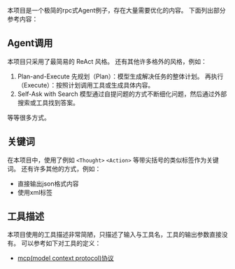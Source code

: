 本项目是一个极简的rpc式Agent例子，存在大量需要优化的内容。
下面列出部分参考内容：

## Agent调用

本项目只采用了最简易的 ReAct 风格。
还有其他许多格外的风格，例如：
1. Plan-and-Execute
先规划（Plan）：模型生成解决任务的整体计划。
再执行（Execute）：按照计划调用工具或生成具体内容。
1. Self-Ask with Search
模型通过自提问题的方式不断细化问题，然后通过外部搜索或工具找到答案。

等等很多方式。

## 关键词

在本项目中，使用了例如 `<Thought>` `<Action>` 等带尖括号的类似标签作为关键词。
还有许多其他的方式，例如：
- 直接输出json格式内容
- 使用xml标签

## 工具描述

本项目使用的工具描述非常简陋，只描述了输入与工具名，工具的输出参数直接没有。
可以参考如下对工具的定义：
- [mcp(model context protocol)协议](https://www.anthropic.com/news/model-context-protocol)

